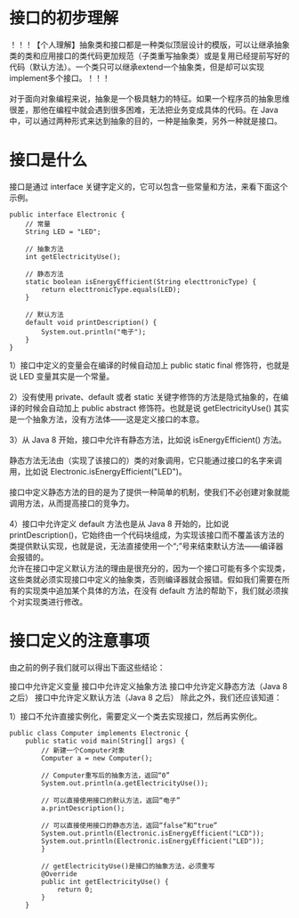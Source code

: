 <h1>接口的初步理解</h1>
！！！【个人理解】抽象类和接口都是一种类似顶层设计的模版，可以让继承抽象类的类和应用接口的类代码更加规范（子类重写抽象类）或是复用已经提前写好的代码（默认方法）。一个类只可以继承extend一个抽象类，但是却可以实现implement多个接口。！！！</br>
</br>
对于面向对象编程来说，抽象是一个极具魅力的特征。如果一个程序员的抽象思维很差，那他在编程中就会遇到很多困难，无法把业务变成具体的代码。在 Java 中，可以通过两种形式来达到抽象的目的，一种是抽象类，另外一种就是接口。</br>

<h1>接口是什么</h1>
接口是通过 interface 关键字定义的，它可以包含一些常量和方法，来看下面这个示例。</br>

```
public interface Electronic {
    // 常量
    String LED = "LED";

    // 抽象方法
    int getElectricityUse();

    // 静态方法
    static boolean isEnergyEfficient(String electtronicType) {
        return electtronicType.equals(LED);
    }

    // 默认方法
    default void printDescription() {
        System.out.println("电子");
    }
}
```

1）接口中定义的变量会在编译的时候自动加上 public static final 修饰符，也就是说 LED 变量其实是一个常量。</br>
</br>
2）没有使用 private、default 或者 static 关键字修饰的方法是隐式抽象的，在编译的时候会自动加上 public abstract 修饰符。也就是说 getElectricityUse() 其实是一个抽象方法，没有方法体——这是定义接口的本意。</br>
</br>
3）从 Java 8 开始，接口中允许有静态方法，比如说 isEnergyEfficient() 方法。</br>
</br>
静态方法无法由（实现了该接口的）类的对象调用，它只能通过接口的名字来调用，比如说 Electronic.isEnergyEfficient("LED")。</br>
</br>
接口中定义静态方法的目的是为了提供一种简单的机制，使我们不必创建对象就能调用方法，从而提高接口的竞争力。</br>
</br>
4）接口中允许定义 default 方法也是从 Java 8 开始的，比如说 printDescription()，它始终由一个代码块组成，为实现该接口而不覆盖该方法的类提供默认实现，也就是说，无法直接使用一个“;”号来结束默认方法——编译器会报错的。</br>
允许在接口中定义默认方法的理由是很充分的，因为一个接口可能有多个实现类，这些类就必须实现接口中定义的抽象类，否则编译器就会报错。假如我们需要在所有的实现类中追加某个具体的方法，在没有 default 方法的帮助下，我们就必须挨个对实现类进行修改。</br>

<h1>接口定义的注意事项</h1>

由之前的例子我们就可以得出下面这些结论：

接口中允许定义变量
接口中允许定义抽象方法
接口中允许定义静态方法（Java 8 之后）
接口中允许定义默认方法（Java 8 之后）
除此之外，我们还应该知道：

1）接口不允许直接实例化，需要定义一个类去实现接口，然后再实例化。

```
public class Computer implements Electronic {
    public static void main(String[] args) {
        // 新建一个Computer对象
        Computer a = new Computer();

        // Computer重写后的抽象方法，返回“0”
        System.out.println(a.getElectricityUse());

        // 可以直接使用接口的默认方法，返回“电子”
        a.printDescription();

        // 可以直接使用接口的静态方法，返回“false”和“true”
        System.out.println(Electronic.isEnergyEfficient("LCD"));
        System.out.println(Electronic.isEnergyEfficient("LED"));
        }

        // getElectricityUse()是接口的抽象方法，必须重写
        @Override
        public int getElectricityUse() {
            return 0;
        }
    }
```


